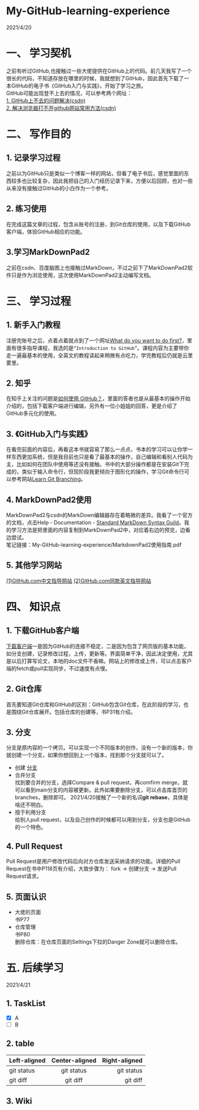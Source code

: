 # My-GitHub-learning-experience
2021/4/20  
# 一、 学习契机
之前有听过GitHub,也接触过一些大佬提供在GitHub上的代码。前几天我写了一个很长的代码，不知道存放在哪里的时候，我就想到了GitHub，因此首先下载了一本GitHub的电子书《GitHub入门与实践》，开始了学习之旅。  
GitHub可能出现登不上去的情况，可以参考两个网址：  
[1. GitHub上不去的问题解决(csdn)](https://blog.csdn.net/weixin_44411398/article/details/112510646?ops_request_misc=%257B%2522request%255Fid%2522%253A%2522161882963416780366548280%2522%252C%2522scm%2522%253A%252220140713.130102334..%2522%257D&request_id=161882963416780366548280&biz_id=0&utm_medium=distribute.pc_search_result.none-task-blog-2~all~top_positive~default-1-112510646.pc_search_result_no_baidu_js&utm_term=github%E4%B8%8A%E4%B8%8D%E5%8E%BB)  
[2. 解决浏览器打不开github网站常用方法(csdn)](https://blog.csdn.net/sanyang730/article/details/82258202?utm_medium=distribute.pc_relevant.none-task-blog-2%7Edefault%7EBlogCommendFromMachineLearnPai2%7Edefault-2.control&dist_request_id=&depth_1-utm_source=distribute.pc_relevant.none-task-blog-2%7Edefault%7EBlogCommendFromMachineLearnPai2%7Edefault-2.control)

# 二、 写作目的
## 1. 记录学习过程  
之前以为GitHub只是类似一个博客一样的网站，但看了电子书后，感觉里面的东西较多也比较复杂，因此我把自己的入门经历记录下来，方便以后回顾，也对一些从来没有接触过GitHub的小白作为一个参考。
## 2. 练习使用   
在完成这篇文章的过程，包含从账号的注册，到Git仓库的使用，以及下载GitHub客户端，体验GitHub相应的功能。
## 3.学习MarkDownPad2 
之前在csdn、百度脑图上也接触过MarkDown，不过之前下了MarkDownPad2软件只是作为浏览使用，这次使用MarkDownPad2主动编写文档。

# 三、 学习过程
## 1.	新手入门教程  
注册完账号之后，点着点着就点到了一个网址[What do you want to do first?](https://github.com/join/get-started)，里面有很多指导课程，我选的是`“Introduction to GitHub”`。课程内容为主要带你走一遍最基本的使用，全英文的教程读起来稍微有点吃力，学完教程后仍就是云里雾里。
## 2. 知乎
在知乎上关注的问题是[如何使用 GitHub？](https://www.zhihu.com/question/20070065?sort=created)，里面的答者也是从最基本的操作开始介绍的，包括下载客户端进行编辑，另外有一位小姐姐的回答，更是介绍了GitHub多元化的使用。
## 3. 《GitHub入门与实践》
在看完前面的内容后，再看这本书就容易了那么一点点，书本的学习可以让你学一样东西更加系统，但是我目前也只是看了最基本的操作，自己编辑和看别人代码为主，比如如何在团队中使用等还没有接触。书中的大部分操作都是在安装Git下完成的，类似于输入命令行，但现阶段我更倾向于图形化的操作，学习Git命令行可以参考网站[Learn Git Branching](https://learngitbranching.js.org/?locale=zh_CN)。
## 4. MarkDownPad2使用
MarkDownPad2与csdn的MarkDown编辑器存在着略微的差异。我看了一个官方的文档，点击Help - Documentation - [Standard MarkDown Syntax Guild](https://daringfireball.net/projects/markdown/syntax)。我的学习方法是把里面的内容复制到MarkDownPad2中，对应着右边的预览，边看边尝试。  
笔记链接：My-GitHub-learning-experience/MarkdownPad2使用指南.pdf
## 5. 其他学习网站
[(1)GitHub.com中文指导网站](https://docs.github.com/cn/github)
[(2)GitHub.com同款英文指导网站](https://docs.github.com/en/github/writing-on-github/organizing-information-with-tables)
# 四、 知识点
## 1. 下载GitHub客户端
[下载客户端](https://desktop.github.com/)一是因为GitHub的连接不稳定，二是因为包含了网页版的基本功能，如分支创建，记录修改过程，上传，更新等。界面简单干净，因此决定使用，尤其是以后打算写论文，本地的doc文件不香嘛。网站上的修改或上传，可以点击客户端的fetch或pull实现同步，不过速度有点慢。
## 2. Git仓库
首先要知道Git仓库和GitHub的区别：GitHub包含Git仓库，在此阶段的学习，也是围绕Git仓库展开。包括仓库的创建等，书P31有介绍。
## 3. 分支
分支是原内容的一个拷贝。可以实现一个不同版本的创作，没有一个新的版本，你就创建一个分支，如果你想回到上一个版本，找到那个分支就可以了。

- 创建 [分支](https://blog.csdn.net/qq_30607843/article/details/84404000?ops_request_misc=%257B%2522request%255Fid%2522%253A%2522161891506916780265487756%2522%252C%2522scm%2522%253A%252220140713.130102334.pc%255Fall.%2522%257D&request_id=161891506916780265487756&biz_id=0&utm_medium=distribute.pc_search_result.none-task-blog-2~all~first_rank_v2~rank_v29-2-84404000.pc_search_result_no_baidu_js&utm_term=github%E5%90%88%E5%B9%B6%E5%88%86%E6%94%AFi) 
- 合并分支  
	找到要合并的分支，选择Compare & pull request，再comfirm merge，就可以看到main分支的内容被更新。此外如果要删除分支，可以点击库首页的branches，删除即可。
	2021/4/20接触了一个新的名词**git rebase**，具体是啥还不明白。
- 擅于利用分支  
	给别人pull request，以及自己创作的时候都可以用到分支，分支也是GitHub的一个特色。
## 4. Pull Request
Pull Request是用户修改代码后向对方仓库发送采纳请求的功能。详细的Pull Request在书中P118页有介绍，大致步骤为： fork -> 创建分支 -> 发送Pull Request请求。
## 5. 页面认识
- 大佬的页面  
书P77 
- 仓库管理  
书P80  
删除仓库：在仓库页面的Settings下拉的Danger Zone就可以删除仓库。
# 五. 后续学习
2021/4/21
## 1. TaskList
- [x] A
- [ ] B
## 2. table

| Left-aligned | Center-aligned | Right-aligned |
| :---         |     :---:      |          ---: |
| git status   | git status     | git status    |
| git diff     | git diff       | git diff      |

## 3. Wiki
